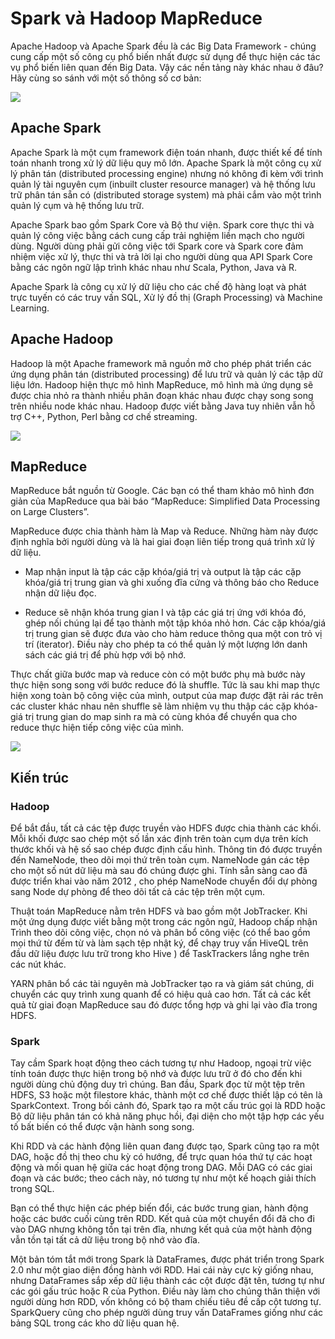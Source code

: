 # Spark và Hadoop MapReduce

Apache Hadoop và Apache Spark đều là các Big Data Framework - chúng cung cấp một số công cụ phổ biến nhất được sử dụng để thực hiện các tác vụ phổ biến liên quan đến Big Data. Vậy các nền tảng này khác nhau ở đâu? Hãy cùng so sánh với một số thông số cơ bản:

<img src='https://www.scnsoft.com/blog-pictures/business-intelligence/spark-vs-hadoop.png'>

## Apache Spark
Apache Spark là một cụm framework điện toán nhanh, được thiết kế để tính toán nhanh trong xử lý dữ liệu quy mô lớn. Apache Spark là một công cụ xử lý phân tán (distributed processing engine) nhưng nó không đi kèm với trình quản lý tài nguyên cụm (inbuilt cluster resource manager) và hệ thống lưu trữ phân tán sẵn có (distributed storage system) mà phải cắm vào một trình quản lý cụm và hệ thống lưu trữ.

Apache Spark bao gồm Spark Core và Bộ thư viện. Spark core thực thi và quản lý công việc bằng cách cung cấp trải nghiệm liền mạch cho người dùng. Người dùng phải gửi công việc tới Spark core và Spark core đảm nhiệm việc xử lý, thực thi và trả lời lại cho người dùng qua API Spark Core bằng các ngôn ngữ lập trình khác nhau như Scala, Python, Java và R.

Apache Spark là công cụ xử lý dữ liệu cho các chế độ hàng loạt và phát trực tuyến có các truy vấn SQL, Xử lý đồ thị (Graph Processing) và Machine Learning.

## Apache Hadoop
Hadoop là một Apache framework mã nguồn mở cho phép phát triển các ứng dụng phân tán (distributed processing) để lưu trữ và quản lý các tập dữ liệu lớn. Hadoop hiện thực mô hình MapReduce, mô hình mà ứng dụng sẽ được chia nhỏ ra thành nhiều phân đoạn khác nhau được chạy song song trên nhiều node khác nhau. Hadoop được viết bằng Java tuy nhiên vẫn hỗ trợ C++, Python, Perl bằng cơ chế streaming.

<img src="https://topdev.vn/blog/wp-content/uploads/2019/06/hadoop_architecture.jpg">

## MapReduce
MapReduce bắt nguồn từ Google. Các bạn có thể tham khảo mô hình đơn giản của MapReduce qua bài báo “MapReduce: Simplified Data Processing on Large Clusters”.

MapReduce được chia thành hàm là Map và Reduce. Những hàm này được định nghĩa bởi người dùng và là hai giai đoạn liên tiếp trong quá trình xử lý dữ liệu.

+ Map nhận input là tập các cặp khóa/giá trị và output là tập các cặp khóa/giá trị trung gian và ghi xuống đĩa cứng và thông báo cho Reduce nhận dữ liệu đọc.

+ Reduce sẽ nhận khóa trung gian I và tập các giá trị ứng với khóa đó, ghép nối chúng lại để tạo thành một tập khóa nhỏ hơn. Các cặp khóa/giá trị trung gian sẽ  được đưa vào cho hàm reduce thông qua một con trỏ vị trí (iterator). Điều này cho phép ta có thể quản lý một lượng lớn danh sách các giá trị để phù hợp với bộ nhớ.

Thực chất giữa bước map và reduce còn có một bước phụ mà bước này thực hiện song song với bước reduce đó là shuffle. Tức là sau khi map thực hiện xong toàn bộ công việc của mình,  output của map được đặt rải rác trên các cluster khác nhau nên shuffle sẽ làm nhiệm vụ thu thập các cặp khóa-giá trị trung gian do map sinh ra mà có cùng khóa để chuyển qua cho reduce thực hiện tiếp công việc của mình.

<img src="https://expressmagazine.net/sites/default/files/imagesArticle/mapreduce_work_structure.png">

## Kiến trúc
### Hadoop
Để bắt đầu, tất cả các tệp được truyền vào HDFS được chia thành các khối. Mỗi khối được sao chép một số lần xác định trên toàn cụm dựa trên kích thước khối và hệ số sao chép được định cấu hình. Thông tin đó được truyền đến NameNode, theo dõi mọi thứ trên toàn cụm. NameNode gán các tệp cho một số nút dữ liệu mà sau đó chúng được ghi. Tính sẵn sàng cao đã được  triển khai vào năm 2012 , cho phép NameNode chuyển đổi dự phòng sang Node dự phòng để theo dõi tất cả các tệp trên một cụm.

Thuật toán MapReduce nằm trên HDFS và bao gồm một JobTracker. Khi một ứng dụng được viết bằng một trong các ngôn ngữ, Hadoop chấp nhận Trình theo dõi công việc, chọn nó và phân bổ công việc (có thể bao gồm mọi thứ từ đếm từ và làm sạch tệp nhật ký, để chạy truy vấn HiveQL trên đầu dữ liệu được lưu trữ trong kho Hive ) để TaskTrackers lắng nghe trên các nút khác.

YARN phân bổ các tài nguyên mà JobTracker tạo ra và giám sát chúng, di chuyển các quy trình xung quanh để có hiệu quả cao hơn. Tất cả các kết quả từ giai đoạn MapReduce sau đó được tổng hợp và ghi lại vào đĩa trong HDFS.

### Spark
Tay cầm Spark hoạt động theo cách tương tự như Hadoop, ngoại trừ việc tính toán được thực hiện trong bộ nhớ và được lưu trữ ở đó cho đến khi người dùng chủ động duy trì chúng. Ban đầu, Spark đọc từ một tệp trên HDFS, S3 hoặc một filestore khác, thành một cơ chế được thiết lập có tên là SparkContext. Trong bối cảnh đó, Spark tạo ra một cấu trúc gọi là RDD hoặc Bộ dữ liệu phân tán có khả năng phục hồi, đại diện cho một tập hợp các yếu tố bất biến có thể được vận hành song song.

Khi RDD và các hành động liên quan đang được tạo, Spark cũng tạo ra một DAG, hoặc đồ thị theo chu kỳ có hướng, để trực quan hóa thứ tự các hoạt động và mối quan hệ giữa các hoạt động trong DAG. Mỗi DAG có các giai đoạn và các bước; theo cách này, nó tương tự như một kế hoạch giải thích trong SQL.  

Bạn có thể thực hiện các phép biến đổi, các bước trung gian, hành động hoặc các bước cuối cùng trên RDD. Kết quả của một chuyển đổi đã cho đi vào DAG nhưng không tồn tại trên đĩa, nhưng kết quả của một hành động vẫn tồn tại tất cả dữ liệu trong bộ nhớ vào đĩa.

Một bản tóm tắt mới trong Spark là DataFrames, được phát triển trong Spark 2.0 như một giao diện đồng hành với RDD. Hai cái này cực kỳ giống nhau, nhưng DataFrames sắp xếp dữ liệu thành các cột được đặt tên, tương tự như các gói gấu trúc hoặc R của Python. Điều này làm cho chúng thân thiện với người dùng hơn RDD, vốn không có bộ tham chiếu tiêu đề cấp cột tương tự. SparkQuery cũng cho phép người dùng truy vấn DataFrames giống như các bảng SQL trong các kho dữ liệu quan hệ.  
